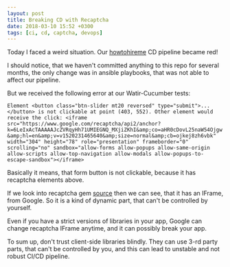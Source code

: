 ```yaml
---
layout: post
title: Breaking CD with Recaptcha
date: 2018-03-10 15:52 +0300
tags: [ci, cd, captcha, devops]
---
```


Today I faced a weird situation. Our [howtohireme](https://howtohireme.ru) CD pipeline became red!

I should notice, that we haven't committed anything to this repo for several months, the only change was in ansible playbooks, that
was not able to affect our pipeline.

But we received the following error at our Watir-Cucumber tests:

`Element <button class="btn-slider mt20 reversed" type="submit">...</button> is not clickable at point (403, 552). Other element would receive the click: <iframe src="https://www.google.com/recaptcha/api2/anchor?k=6LeIxAcTAAAAAJcZVRqyHh71UMIEGNQ_MXjiZKhI&amp;co=aHR0cDovL25naW54Ojgw&amp;hl=en&amp;v=v1520231465640&amp;size=normal&amp;cb=ojkej8zh6vbk" width="304" height="78" role="presentation" frameborder="0" scrolling="no" sandbox="allow-forms allow-popups allow-same-origin allow-scripts allow-top-navigation allow-modals allow-popups-to-escape-sandbox"></iframe>`

Basically it means, that form button is not clickable, because it has recaptcha elements above.

If we look into recaptcha gem [source](https://github.com/ambethia/recaptcha/blob/master/lib/recaptcha/client_helper.rb#L25) then we can see, that
it has an IFrame, from Google. So it is a kind of dynamic part, that can't be controlled by yourself.

Even if you have a strict versions of libraries in your app, Google can change recaptcha IFrame anytime, and it can possibly break your app.

To sum up, don't trust client-side libraries blindly. They can use 3-rd party parts, that can't be controlled by you, and this can lead to
unstable and not robust CI/CD pipeline.
